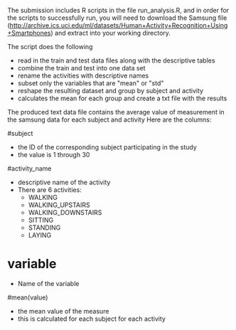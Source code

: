
The submission includes R scripts in the file run_analysis.R, and in order for the scripts to successfully run, you will need to download the Samsung file (http://archive.ics.uci.edu/ml/datasets/Human+Activity+Recognition+Using+Smartphones) and extract into your working directory.

The script does the following

  - read in the train and test data files along with the descriptive tables
  - combine the train and test into one data set
  - rename the activities with descriptive names
  - subset only the variables that are "mean" or "std"
  - reshape the resulting dataset and group by subject and activity
  - calculates the mean for each group and create a txt file with the results

The produced text data file contains the average value of measurement in the samsung data for each subject and activity
Here are the columns:

#subject 
  - the ID of the corresponding subject participating in the study
  - the value is 1 through 30

#activity_name 
  - descriptive name of the activity
  - There are 6 activities: 
    - WALKING
    - WALKING_UPSTAIRS
    - WALKING_DOWNSTAIRS
    - SITTING
    - STANDING
    - LAYING

# variable
  - Name of the variable

#mean(value) 
  - the mean value of the measure
  - this is calculated for each subject for each activity
